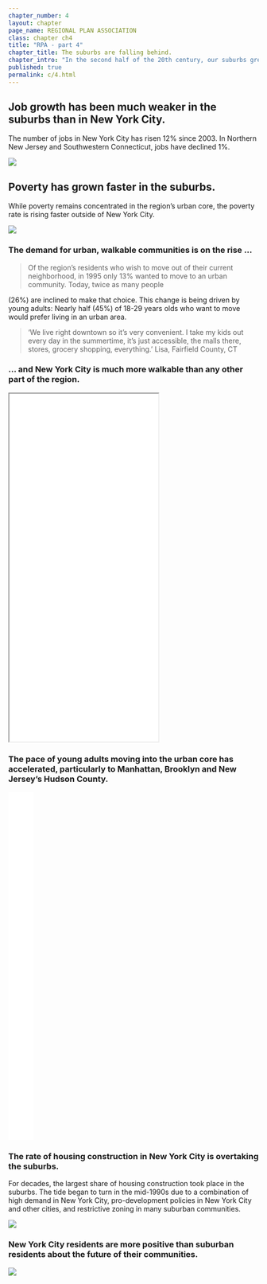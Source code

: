 ```yaml
---
chapter_number: 4
layout: chapter
page_name: REGIONAL PLAN ASSOCIATION
class: chapter ch4
title: "RPA - part 4"
chapter_title: The suburbs are falling behind.
chapter_intro: "In the second half of the 20th century, our suburbs grew quickly as residents abandoned cities. In the last 20 years, that pattern has been upended. People and jobs are moving into New York, Jersey City, White Plains, Stamford and other urban communities. Construction in these cities has surged, driven both by demand and by municipal policies. And while poverty rates are still far higher in the cities, they are growing much faster in the suburbs. <p><p> The suburban slide threatens the region’s prosperity as a whole. New York and the region’s other cities depend on the suburbs for a large share of their workforce, and the metropolitan area’s appeal depends in part on having a diverse mix of urban and suburban communities. Without more suburban housing priced for different income levels, cities will bear a heavy burden of meeting the region’s affordable-housing needs. "
published: true
permalink: c/4.html
---
```


## **Job growth has been much weaker in the suburbs than in New York City.**
The number of jobs in New York City has risen 12% since 2003. In Northern New Jersey and Southwestern Connecticut, jobs have declined 1%.

<img src="/rpa/media/4_Job Growth.png" class="img-responsive" />

## Poverty has grown faster in the suburbs.
While poverty remains concentrated in the region’s urban core, the poverty rate is rising faster outside of New York City.

<img src="/rpa/media/4_Share of Population Below the Poverty Line.png" class="img-responsive" />

### The demand for urban, walkable communities is on the rise …
> Of the region’s residents who wish to move out of their current neighborhood,
in 1995 only 13% wanted to move to an urban community. Today, twice as many people

(26%) are inclined to make that choice. This change is being driven by young adults: Nearly half (45%) of 18-29 years olds who want to move would prefer living in an urban area.

> ‘We live right downtown so it’s very convenient. I take my kids out every day in the summertime, it’s just accessible, the malls there, stores, grocery shopping, everything.’
Lisa, Fairfield County, CT

### … and New York City is much more walkable than any other part of the region.

<iframe src="/rpa/maps/walkability.html" height="700" class="wrap-map"></iframe>

### The pace of young adults moving into the urban core has accelerated, particularly to Manhattan, Brooklyn and New Jersey’s Hudson County.

<iframe width="50" height="700" src="/rpahttp://volkanunsal.github.io/rpa/maps/population.html" frameborder="0" class="wrap-map"></iframe>

### The rate of housing construction in New York City is overtaking the suburbs.
For decades, the largest share of housing construction took place in the suburbs. The tide began to turn in the mid-1990s due to a combination of high demand in New York City, pro-development policies in New York City and other cities, and restrictive zoning in many suburban communities.

<img src="/rpa/media/4_New Housing Permits.png" class="img-responsive" />

### New York City residents are more positive than suburban residents about the future of their communities.

<img src="/rpa/media/4_Residents That Believe Their Community Will be Better in 10 Years.png" class="img-responsive" />
